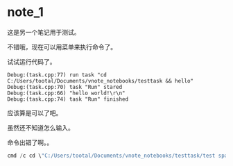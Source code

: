 # note_1
这是另一个笔记用于测试。

不错哦，现在可以用菜单来执行命令了。

试试运行代码了。

```
Debug:(task.cpp:77) run task "cd C:/Users/tootal/Documents/vnote_notebooks/testtask && hello"
Debug:(task.cpp:70) task "Run" stared
Debug:(task.cpp:66) "hello world!\r\n"
Debug:(task.cpp:74) task "Run" finished
```

应该算是可以了吧。

<mark></mark>

虽然还不知道怎么输入。

命令出错了啊。。

```cpp
cmd /c cd \"C:/Users/tootal/Documents/vnote_notebooks/testtask/test space\" && start cmd /k \"\"a b\" & pause\"
```